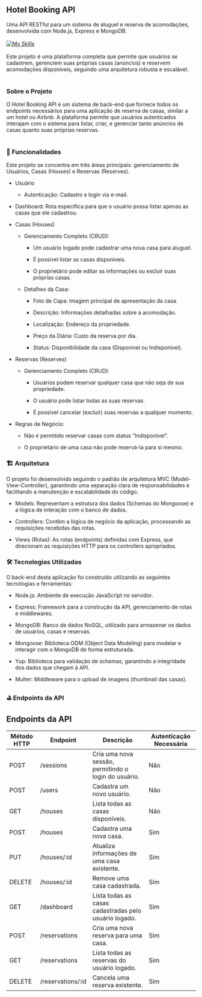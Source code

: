 ## Hotel Booking API
Uma API RESTful para um sistema de aluguel e reserva de acomodações, desenvolvida com Node.js, Express e MongoDB. <br> <br>
[![My Skills](https://skillicons.dev/icons?i=js,nodejs,express,mongodb)](https://skillicons.dev) <br> <br>
Este projeto é uma plataforma completa que permite que usuários se cadastrem, gerenciem suas próprias casas (anúncios) e reservem acomodações disponíveis, seguindo uma arquitetura robusta e escalável. <br><br>

### Sobre o Projeto
O Hotel Booking API é um sistema de back-end que fornece todos os endpoints necessários para uma aplicação de reserva de casas, similar a um hotel ou Airbnb. A plataforma permite que usuários autenticados interajam com o sistema para listar, criar, e gerenciar tanto anúncios de casas quanto suas próprias reservas. <br><br>

### 🚀 Funcionalidades
Este projeto se concentra em três áreas principais: gerenciamento de Usuários, Casas (Houses) e Reservas (Reserves).

- Usuário <br>
   - Autenticação: Cadastro e login via e-mail.

- Dashboard: Rota específica para que o usuário possa listar apenas as casas que ele cadastrou. <br>

- Casas (Houses) <br>
  - Gerenciamento Completo (CRUD):

     - Um usuário logado pode cadastrar uma nova casa para aluguel.

     - É possível listar as casas disponíveis.

     - O proprietário pode editar as informações ou excluir suas próprias casas.

  - Detalhes da Casa:

    - Foto de Capa: Imagem principal de apresentação da casa.
      
    -  Descrição: Informações detalhadas sobre a acomodação.
      
    -  Localização: Endereço da propriedade.
      
    -  Preço da Diária: Custo da reserva por dia.
      
    -  Status: Disponibilidade da casa (Disponível ou Indisponível).

- Reservas (Reserves) <br>
   - Gerenciamento Completo (CRUD):

      - Usuários podem reservar qualquer casa que não seja de sua propriedade.
      
      -  O usuário pode listar todas as suas reservas.
      
      -  É possível cancelar (excluir) suas reservas a qualquer momento.

- Regras de Negócio:

    - Não é permitido reservar casas com status "Indisponível".
    
    - O proprietário de uma casa não pode reservá-la para si mesmo.

### 🏗️ Arquitetura <br>
   O projeto foi desenvolvido seguindo o padrão de arquitetura MVC (Model-View-Controller), garantindo uma separação clara de responsabilidades e facilitando a manutenção e escalabilidade do código.
  
  - Models: Representam a estrutura dos dados (Schemas do Mongoose) e a lógica de interação com o banco de dados.
  
  - Controllers: Contêm a lógica de negócio da aplicação, processando as requisições recebidas das rotas.
  
  - Views (Rotas): As rotas (endpoints) definidas com Express, que direcionam as requisições HTTP para os controllers apropriados.

### 🛠️ Tecnologias Utilizadas
O back-end desta aplicação foi construído utilizando as seguintes tecnologias e ferramentas:

 - Node.js: Ambiente de execução JavaScript no servidor.
  
 - Express: Framework para a construção da API, gerenciamento de rotas e middlewares.
  
 - MongoDB: Banco de dados NoSQL, utilizado para armazenar os dados de usuários, casas e reservas.
  
 - Mongoose: Biblioteca ODM (Object Data Modeling) para modelar e interagir com o MongoDB de forma estruturada.
  
 - Yup: Biblioteca para validação de schemas, garantindo a integridade dos dados que chegam à API.
  
 - Multer: Middleware para o upload de imagens (thumbnail das casas).
  
  

### ⛳ Endpoints da API
## Endpoints da API

| Método HTTP | Endpoint      | Descrição                                               | Autenticação Necessária |
|-------------|---------------|---------------------------------------------------------|--------------------------|
| POST        | /sessions     | Cria uma nova sessão, permitindo o login do usuário.    | Não                      |
| POST        | /users        | Cadastra um novo usuário.                               | Não                      |
| GET         | /houses       | Lista todas as casas disponíveis.                       | Não                      |
| POST        | /houses       | Cadastra uma nova casa.                                 | Sim                      |
| PUT         | /houses/:id   | Atualiza informações de uma casa existente.             | Sim                      |
| DELETE      | /houses/:id   | Remove uma casa cadastrada.                             | Sim                      |
| GET         | /dashboard    | Lista todas as casas cadastradas pelo usuário logado.   | Sim                      |
| POST        | /reservations | Cria uma nova reserva para uma casa.                    | Sim                      |
| GET         | /reservations | Lista todas as reservas do usuário logado.              | Sim                      |
| DELETE      | /reservations/:id | Cancela uma reserva existente.                      | Sim                      |





